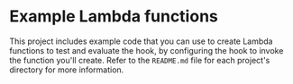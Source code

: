 # Example Lambda functions

This project includes example code that you can use to create Lambda
functions to test and evaluate the hook, by configuring the hook to
invoke the function you'll create. Refer to the `README.md` file for
each project's directory for more information.
